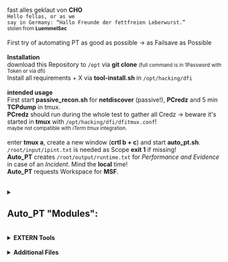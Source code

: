 fast alles geklaut von <b>CHO</b> <br>
<code>Hello fellas, or as we say in Germany: “Hallo Freunde der fettfreien Leberwurst.”</code><br>
<small>stolen from <b>LuemmelSec</b><br></small>
<br>
First try of automating PT as good as possible -> as Failsave as Possible<br>
<br>
<b>Installation</b><br>
download this Repository to <code>/opt</code> via <b>git clone</b> <small>(full command is in 1Password with Token or via dfi)</small><br>
Install all requirements + X via <b>tool-install.sh</b> in <code>/opt/hacking/dfi</code><br>
<br>
<b>intended usage</b><br>
First start <b>passive_recon.sh</b> for <b>netdiscover</b> (passive!), <b>PCredz</b> and 5 min <b>TCPdump</b> in tmux.<br>
<b>PCredz</b> should run during the whole test to gather all Credz -> beware it's started in <b>tmux</b> with <code>/opt/hacking/dfi/dfitmux.conf</code>!<br>
<small>maybe not compatible with <i>iTerm tmux</i> integration.</small><br><br>
enter <b>tmux a</b>, create a new window (<b>crtl b + c</b>) and start <b>auto_pt.sh</b>.<br>
<code>/root/input/ipint.txt</code> is needed as Scope <b>exit 1</b> if missing!<br>
<b>Auto_PT</b> creates <code>/root/output/runtime.txt</code> for <i>Performance and Evidence</i> in case of an <i>Incident</i>. Mind the <b>local</b> time!<br>
<b>Auto_PT</b> requests Workspace for <b>MSF</b>.<br>
<br>
<details><summary><h2><b>Auto_PT</b> "Modules":</h2></summary>
    <h3><b>active_recon:</b></h3><br>
    <b>nmap</b><code>/root/input/ipint.txt</code> -> Scope!<br>
    <b>nmap</b> -> Egress-filter<br>
    <b>nmap</b> -> IP Up Hosts<br>
    <b>nmap</b> -> default Creds<br>
    <b>nmap</b> -> Service scan<br>
    <b></b>create Service lists -> for other toolz<br>
    <b>sslscan</b> -> weak Ciphers <br>
    <b>nmap</b> -> Root login check - needs recheck!<br>
    <b>CME</b> -><code>smb_sign_off.txt</code><br>
    <b></b>create<code>relay_lists</code> -> manual use with<b>impacket-ntlmrelayx</b><br>
<br>
    <h3><b>autosploit:</b></h3><br>
    <b>Metasploit-framework</b><code>ressource.txt</code> in<code>/opt/hacking/resource_script/</code> Folder<br>
<br>
    <h3><b>zerocheck:</b></h3><br>
    <b></b>Zerologon check with<b>MSF</b>, NetBIOS with<b>nbtscan</b><br>
<br>
    <h3><b>log4check:</b></h3><br>
    <b></b>Log4J Log4Shell check with<b>MSF</b>, resource<code>log4j.txt</code> in<code>/opt/hacking/resource_script/</code> Folder<br>
<br>
    <h3><b>fast_relay:</b></h3><br>
    <b></b>5 min<b>responder</b> and<b>impacket-ntlmrelayx</b> vs<code>/root/output/list/smb_sign_off.txt</code>.<br>
<br>
    <h3><b>looter:</b></h3><br>
    <b></b>collect the loot, create internal Folders for "Automater"<br>
<br>
    <h3><b>counter:</b></h3><br>
    <b></b>counts the findings and grabs the subnets in <code>/root/output/loot/intern/findings.txt</code><br>
<br>
    <h3><b>Auto_PT DONE!</b></h3><br>
<br>
    <h3><b>cleaner:</b></h3><br>
    <b></b>cleans all the LogFiles and Output generated by <b>Auto_PT</b> +X.<br>
</details>
<br>
<details><summary><b>EXTERN Tools</b></summary>
    <b>securityheader:</b><br>
    reads file to check IP/Domains for webserver security header.<br>
<br>
    <b>slowhttp:</b><br>
    reads file to check Domains for slowhttp creates html + csv for Screens + Proof.<br>
</details>
<br>
<details><summary><b>Additional Files</b></summary>
    <b>dfitmux.conf</b><br>
    My <b>tmux</b> Config, some kind of special, used in passive_recon.<br>
<br>
    <b>zshrc</b><br>
    my <code>.zshrc</code>, Kali 2020.4 with "seperate command line" and 💀.<br>
<br>
    <b>customqueries</b><br>
    Custom <b>Bloodhound</b> 4.1 queries. File goes to <code>\~/Library/Application Support/bloodhound</code><br>
<br>
    Additional queries when using the backend for exports "_like_" <b>plumhound</b><br>
    Accessible via <code>http://127.0.0.1:7474/browser/</code> or <b>Neo4j Browser</b><br>
<br>
    <code>MATCH (u:User) return u.name, u.displayname, u.description</code> for username + description<br>
    <code>MATCH (c:Computer) WHERE c.haslaps=FALSE RETURN c.name, c.haslaps</code> for Computer without LAPS<br>
    <code>MATCH (c:Computer)-[:MemberOf]->(t:Group) WHERE t.name =~ "(?i)DOMÄNENCONTROLLER.*" RETURN c.name</code> for all DCs (german Domain) <small>(for <b>cme</b> or other tools)</small><br>
</details>
<br>
